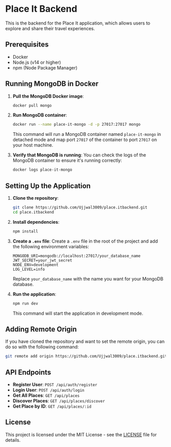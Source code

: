 # Place It Backend

This is the backend for the Place It application, which allows users to explore and share their travel experiences.

## Prerequisites

- Docker
- Node.js (v14 or higher)
- npm (Node Package Manager)

## Running MongoDB in Docker

1. **Pull the MongoDB Docker image**:
   ```bash
   docker pull mongo
   ```

2. **Run MongoDB container**:
   ```bash
   docker run --name place-it-mongo -d -p 27017:27017 mongo
   ```

   This command will run a MongoDB container named `place-it-mongo` in detached mode and map port `27017` of the container to port `27017` on your host machine.

3. **Verify that MongoDB is running**:
   You can check the logs of the MongoDB container to ensure it's running correctly:
   ```bash
   docker logs place-it-mongo
   ```

## Setting Up the Application

1. **Clone the repository**:
   ```bash
   git clone https://github.com/Ujjwal3009/place.itbackend.git
   cd place.itbackend
   ```

2. **Install dependencies**:
   ```bash
   npm install
   ```

3. **Create a `.env` file**:
   Create a `.env` file in the root of the project and add the following environment variables:
   ```env
   MONGODB_URI=mongodb://localhost:27017/your_database_name
   JWT_SECRET=your_jwt_secret
   NODE_ENV=development
   LOG_LEVEL=info
   ```

   Replace `your_database_name` with the name you want for your MongoDB database.

4. **Run the application**:
   ```bash
   npm run dev
   ```

   This command will start the application in development mode.

## Adding Remote Origin

If you have cloned the repository and want to set the remote origin, you can do so with the following command:

```bash
git remote add origin https://github.com/Ujjwal3009/place.itbackend.git
```

## API Endpoints

- **Register User**: `POST /api/auth/register`
- **Login User**: `POST /api/auth/login`
- **Get All Places**: `GET /api/places`
- **Discover Places**: `GET /api/places/discover`
- **Get Place by ID**: `GET /api/places/:id`

## License

This project is licensed under the MIT License - see the [LICENSE](LICENSE) file for details.
